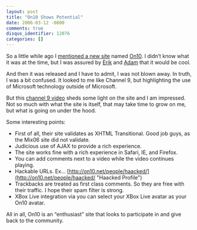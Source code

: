 ```yaml
---
layout: post
title: "On10 Shows Potential"
date: 2006-03-12 -0800
comments: true
disqus_identifier: 12076
categories: []
---
```

So a little while ago I [mentioned a new
site](http://haacked.com/archive/2006/03/06/BeyondChannel9.aspx "On10")
named [On10](http://on10.net/ "On10"). I didn’t know what it was at the
time, but I was assured by
[Erik](http://weblogs.asp.net/eporter/ "Erik Porter Blog") and
[Adam](http://www.adamkinney.com/ "Adam Kinney") that it would be cool.

And then it was released and I have to admit, I was not blown away. In
truth, I was a bit confused. It looked to me like Channel 9, but
highlighting the use of Microsoft technology outside of Microsoft.

But this [channel 9
video](http://channel9.msdn.com/showpost.aspx?postid=171265 "On10 Video")
sheds some light on the site and I am impressed. Not so much with what
the site is itself, that may take time to grow on me, but what is going
on under the hood.

Some interesting points:

-   First of all, their site validates as XHTML Transitional. Good job
    guys, as the Mix06 site did not validate.
-   Judicious use of AJAX to provide a rich experience.
-   The site works fine with a rich experience in Safari, IE, and
    Firefox.
-   You can add comments next to a video while the video continues
    playing.
-   Hackable URLs. Ex...
    [http://on10.net/people/haacked/](http://on10.net/people/haacked/ "Haacked Profile")
-   Trackbacks are treated as first class comments. So they are free
    with their traffic. I hope their spam filter is strong.
-   XBox Live integration via you can select your XBox Live avatar as
    your On10 avatar.

All in all, On10 is an “enthusiast” site that looks to participate in
and give back to the community.


